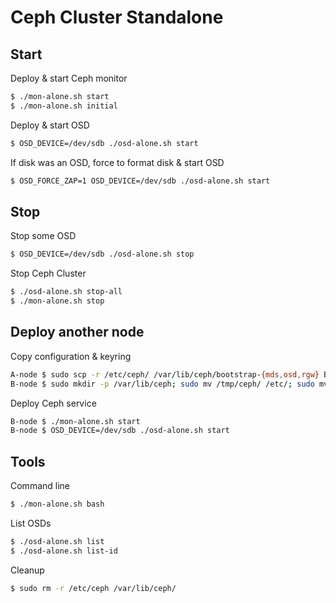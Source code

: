 Ceph Cluster Standalone
=

Start
---

Deploy & start Ceph monitor
```sh
$ ./mon-alone.sh start
$ ./mon-alone.sh initial
```

Deploy & start OSD
```sh
$ OSD_DEVICE=/dev/sdb ./osd-alone.sh start
```

If disk was an OSD, force to format disk & start OSD
```sh
$ OSD_FORCE_ZAP=1 OSD_DEVICE=/dev/sdb ./osd-alone.sh start
```

Stop
---

Stop some OSD
```sh
$ OSD_DEVICE=/dev/sdb ./osd-alone.sh stop
```

Stop Ceph Cluster
```sh
$ ./osd-alone.sh stop-all
$ ./mon-alone.sh stop
```

Deploy another node
---

Copy configuration & keyring
```sh
A-node $ sudo scp -r /etc/ceph/ /var/lib/ceph/bootstrap-{mds,osd,rgw} B-node:/tmp
B-node $ sudo mkdir -p /var/lib/ceph; sudo mv /tmp/ceph/ /etc/; sudo mv /tmp/bootstrap-{mds,osd,rgw} /var/lib/ceph
```

Deploy Ceph service
```sh
B-node $ ./mon-alone.sh start
B-node $ OSD_DEVICE=/dev/sdb ./osd-alone.sh start
```

Tools
---

Command line
```sh
$ ./mon-alone.sh bash
```

List OSDs
```sh
$ ./osd-alone.sh list
$ ./osd-alone.sh list-id
```

Cleanup
```sh
$ sudo rm -r /etc/ceph /var/lib/ceph/
```
